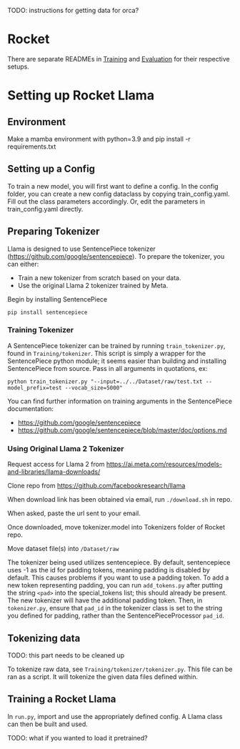 TODO: instructions for getting data for orca?

# Rocket

There are separate READMEs in [Training](https://github.com/DRAGNLabs/Rocket/blob/main/Training/readme.md) and [Evaluation](https://github.com/DRAGNLabs/Rocket/blob/main/Evaluation/README_Eval.md) for their respective setups.

# Setting up Rocket Llama

## Environment

Make a mamba environment with python=3.9 and pip install -r requirements.txt

## Setting up a Config

To train a new model, you will first want to define a config. In the config folder, you can create a new config dataclass by copying train_config.yaml. Fill out the class parameters accordingly. Or, edit the parameters in train_config.yaml directly. 

## Preparing Tokenizer

Llama is designed to use SentencePiece tokenizer (https://github.com/google/sentencepiece). To prepare the tokenizer, you can either:

- Train a new tokenizer from scratch based on your data.
- Use the original Llama 2 tokenizer trained by Meta.

Begin by installing SentencePiece

```pip install sentencepiece```

### Training Tokenizer

A SentencePiece tokenizer can be trained by running `train_tokenizer.py`, found in `Training/tokenizer`. This script is simply a wrapper for the SentencePiece python module; it seems easier than building and installing SentencePiece from source. Pass in all arguments in quotations, ex:

```python train_tokenizer.py "--input=../../Dataset/raw/test.txt --model_prefix=test --vocab_size=5000"```

You can find further information on training arguments in the SentencePiece documentation: 
- https://github.com/google/sentencepiece
- https://github.com/google/sentencepiece/blob/master/doc/options.md

### Using Original Llama 2 Tokenizer

Request access for Llama 2 from https://ai.meta.com/resources/models-and-libraries/llama-downloads/

Clone repo from https://github.com/facebookresearch/llama

When download link has been obtained via email, run `./download.sh` in repo.

When asked, paste the url sent to your email.

Once downloaded, move tokenizer.model into Tokenizers folder of Rocket repo.

Move dataset file(s) into `/Dataset/raw`

The tokenizer being used utilizes sentencepiece. By default, sentencepiece uses -1 as the id for padding tokens, meaning padding is disabled by default. This causes problems if you want to use a padding token. To add a new token representing padding, you can run `add_tokens.py` after putting the string `<pad>` into the special_tokens list; this should already be present. The new tokenizer will have the additional padding token. Then, in `tokenizer.py`, ensure that `pad_id` in the tokenizer class is set to the string you defined for padding, rather than the SentencePieceProcessor `pad_id`.

## Tokenizing data
TODO: this part needs to be cleaned up

To tokenize raw data, see `Training/tokenizer/tokenizer.py`. This file can be ran as a script. It will tokenize the given data files defined within.

## Training a Rocket Llama

In `run.py`, import and use the appropriately defined config. A Llama class can then be built and used.

TODO: what if you wanted to load it pretrained?
